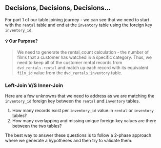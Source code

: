 ## Decisions, Decisions, Decisions...

For part 1 of our table joining journey - we can see that we need to start with the <code>rental</code> table and end at the <code>inventory</code> 
table using the foreign key <code>inventory_id</code>.

#### 💡 Our Purpose?

> We need to generate the rental_count calculation - the number of films that a customer has watched in a specific category. 
Thus, we need to keep all of the customer rental records from <code>dvd_rentals.rental</code> and match up each record with its equivalent 
<code>film_id</code> value from the <code>dvd_rentals.inventory</code> table.

### Left-Join V/S Inner-Join

Here are a few unknowns that we need to address as we are matching the <code>inventory_id</code> foreign key between the <code>rental</code> and 
<code>inventory</code> tables.

1. How many records exist per <code>inventory_id</code> value in <code>rental</code> or <code>inventory</code> tables?
2. How many overlapping and missing unique foreign key values are there between the two tables?

The best way to answer these questions is to follow a 2-phase approach where we generate a hypotheses and then try to validate them. 


